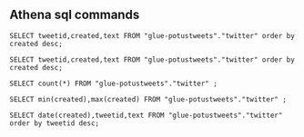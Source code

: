 ## Athena sql commands

`SELECT tweetid,created,text FROM "glue-potustweets"."twitter" order by created desc;`

`SELECT tweetid,created,text FROM "glue-potustweets"."twitter" order by created desc;`

`SELECT count(*) FROM "glue-potustweets"."twitter" ;`

`SELECT min(created),max(created) FROM "glue-potustweets"."twitter" ;`

`SELECT date(created),tweetid,text FROM "glue-potustweets"."twitter" order by tweetid desc;`

